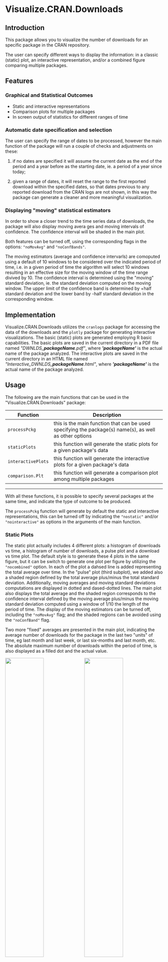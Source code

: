 # Visualize.CRAN.Downloads


## Introduction
This package allows you to visualize the number of downloads for an specific
package in the CRAN repository.

The user can specify different ways to display the information: in a classic
(static) plot, an interactive representation, and/or a combined figure
comparing multiple packages.


## Features
### Graphical and Statistical Outcomes
* Static and interactive representations
* Comparison plots for multiple packages
* In screen output of statistics for different ranges of time

### Automatic date specification and selection
The user can specify the range of dates to be processed, however the main
function of the package will run a couple of checks and adjustments on these:

1) if no dates are specified it will assume the current date as the end of the
period and a year before as the starting date, ie. a period of a year since today;

2) given a range of dates, it will reset the range to the first reported download
within the specified dates, so that dates previous to any reported download from
the CRAN logs are not shown, in this way the package can generate a cleaner and
more meaningful visualization.

### Displaying "moving" statistical estimators
In order to show a closer trend to the time series data of downloads, the package will also display moving avera
ges and moving intervals of confidence. The confidence interval will be shaded in the main plot.

Both features can be turned off, using the corresponding flags in the options: `"noMovAvg"` and `"noConfBands"`.

The moving estimators (average and confidence intervarls) are comoputed using a default of 10 windows to be considered over the indicated period of time, i.e. in a given period of time the algorithm will select 10 windows resulting in an effective size for the moving window of the time range divived by 10.
The confidence interval is determined using the "moving" standard deviation, ie. the standard deviation computed on the moving window. The upper limit of the confidence band is determined by +half standard deviation and the lower band by -half standard deviation in the corresponding window.


## Implementation
Visualize.CRAN.Downloads utilizes the `cranlogs` package for accessing the data of
the downloads and the `plotly` package for generating interactive visualizations.
The basic (static) plots are generated employing R basic capabilities.
The basic plots are saved in the current directory in a PDF file named
*"DWNLDS_**packageName**.pdf"*, where ***'packageName'*** is the actual name of the
package analyzed.
The interactive plots are saved in the current directory in an HTML file named
*"Interactive_DWNLDS_**packageName**.html"*, where ***'packageName'*** is the actual
name of the package analyzed.


## Usage
The following are the main functions that can be used in the "Visualize.CRAN.Downloads" package:


 Function  | Description
--- | ---
 `processPckg`       | this is the main function that can be used specifying the package(s) name(s), as well as other options
 `staticPlots`       | this function will generate the static plots for a given package's data
 `interactivePlots`  | this function will generate the interactive plots for a given package's data
 `comparison.Plt`    | this function will generate a comparison plot among multiple packages
---

With all these functions, it is possible to specify several packages at the same time, and indicate
the type of outcome to be produced.

The `processPckg` function will generate by default the static and interactive representations,
this can be turned off by indicating the `"nostatic"` and/or `"nointeractive"` as
options in the arguments of the main function.

### Static Plots
The static plot actually includes 4 different plots: a histogram of downloads vs time,
a histogram of number of downloads, a pulse plot and a download vs time plot.
The default style is to generate these 4 plots in the same figure, but it can be switch
to generate one plot per figure by utilizing the `"nocombined"` option.
In each of the plot a dahsed line is added representing the total average over time.
In the "pulse" plot (third subplot), we added also a shaded region defined by the
total average plus/minus the total standard deviation.
Additionally, moving averages and moving standard deviations computations are
displayed in dotted and dased-dotted lines.
The main plot also displays the total average and the shaded region corresponds to
the confidence interval defined by the moving average plus/minus the moving standard
deviation computed using a window of 1/10 the length of the period of time.
The display of the moving estimators can be turned off, including the `"noMovAvg"` flag;
and the shaded regions can be avoided using the `"noConfBand"` flag.

Two more "fixed" averages are presented in the main plot, indicating the average
number of downloads for the package in the last two "units" of time, eg last month
and last week, or last six-months and last month, etc.
The absolute maximum number of downloads within the period of time,
is also displayed as a filled dot and the actual value.


<!-- ![Example of the static plot generated for the *ehelp* package](man/figures/DWNLDS_ehelp.png) -->

<p float="left">
  <img src="man/figures/DWNLDS_ehelp.png" width="49.50%" />
  <img src="man/figures/DWNLDS_ggplot2.png" width="49.50%" />
</p>



### Comparison Plot
A comparison plot between multiple package should be explicity requested using
the `"compare"` option in the list of arguments of the `processPckg` function.

For using this feature more than one package should be indicated!

The comparison plot will be saved into a PDF file named *"DWNLDS_**packageNames**.pdf"*,
where **packageNames** is the combination of all the packages indicated to process.
When the `"compare"` option is indicated, it will also check for the `"nocombined"`
option to either generate the comparison plot combining all packages in the same
plot or in separated ones, but always within the same file.
Similarly, the `"noMovAvg"` and `"noConfBand"` flags can be used for turning
off the moving averages indicators and overall average ones.

Additionally, when the `"compare"` option is indicated the `processPckg` function
will return a nested list containing in each element a list with the information
of each the packages, ie. date-downloads-package.name.

<!--
![Example of the combined plot generated for the *ggplot2-plotly-gplots-lattice-scatterplot3d-rgl* package](man/figures/DWNLDS_ggplot2-plotly-gplots-lattice-scatterplot3d-rgl.png)
![Example of the combined plot generated for the *ggplot2-plotly-gplots* package](man/figures/DWNLDS_ggplot2-plotly-gplots.png)
-->

<p float="left">
<!--  <object data="https://github.com/mponce0/Visualize.CRAN.Downloads/blob/master/man/figures/DWNLDS_ggplot2-plotly-gplots-lattice-sp3d-rgl.pdf" type="application/pdf" width="700px" height="700px"> -->
  <img src="man/figures/DWNLDS_ggplot2-plotly-gplots-lattice-sp3d-rgl.png" width="49.50%" />
  <!--</object> -->
  <img src="man/figures/DWNLDS_ggplot2-plotly-gplots-lattice.png" width="49.50%" />
</p>



### Interactive Plots
Interactive plots are generated using the `plotly` package and combine two plots in one single html file.

The left plot will highlight the last month of data, and the plot on the right uses colour and symbols size to represent the respective downloads. The size of the symbols is rescaled with respect to the maximum number of downloads within the given time period, so it actuallty represents relative values.


<!--
<aside style="background-color:#000000"> 
<iframe id="igraph" scrolling="no" style="border:none" seamless="seamless" allowtransparency="true" style="background: #000000;"  src="man/figures/Interactive_DWNLDS_ehelp.html" height="525" width="100%"></iframe>
</aside>
-->

<object data="https://github.com/mponce0/Visualize.CRAN.Downloads/blob/master/man/figures/Interactive_DWNLDS_ehelp.html" width="100%" height="525">
   <embed src="https://github.com/mponce0/Visualize.CRAN.Downloads/blob/master/man/figures/Interactive_DWNLDS_ehelp.html" width="100%" height="525">
       <p>A live example of this can be seen at
            <a href="https://mponce0.github.io/Visualize.CRAN.Downloads/">https://mponce0.github.io/Visualize.CRAN.Downloads/</a>
       </p>
   </embed>
</object>



### Summary of options for the `processPckg` function

option             | action
------             | -----------
`"nostatic"`       | disables static plots
`"nointeractive"`  | disables interactive plots
`"nocombined"`     | disables combination of static plots, ie. each plot will be a separated figure
`"noConfBand"`    | disables the shading of "confidence bands (regions)"
`"noMovAvg"`   | disables the display of "moving" estimators
`"compare"`     | generates a plot comparing the downloads of multiple packages


---


## Installation

For using the "Visualize.CRAN.Downloads" package, first you will need to
install it.
"Visualize.CRAN.Downloads" requires the `cranlogs` and `plotly` packages,
check to have these already installed before installing `Visualize.CRAN.Downloads`.

The stable version can be downloaded from the CRAN repository:

```
install.packages("Visualize.CRAN.Downloads")
```

To obtain the development version you can get it from the github repository, i.e.

```
# need devtools for installing from the github repo
install.packages("devtools")

# install Visualize.CRAN.Downloads
devtools::install_github("mponce0/Visualize.CRAN.Downloads")
```

After having installed the "Visualize.CRAN.Downloads" package,
you will need to load it into your R session or R script:
```
# load Visualize.CRAN.Downloads
library(Visualize.CRAN.Downloads)
```



## Examples
### Examples of the main function, using `processPckg()`
```
processPckg("ehelp")

processPckg(c("ehelp","plotly","ggplot"), "2001-01-01")

processPckg(c("ehelp","plotly","ggplot"), "2001-01-01", opts="nostatic")

processPckg(c("ehelp","plotly","ggplot"), "2001-01-01", opts=c("nointeractive","nocombined"))

pckg.data <- processPckg(c('ggplot2','plotly','gplots','lattice'), '2017-01-01',
opts=c('nointeractive','compare','noConfBand'))

pckg.data <- processPckg(c('plotly','gplots','lattice','scatterplot3d','rgl'), '2017-01-01',
opts=c('nointeractive','compare','noMovAvg','noConfBand'))
```

### Examples of Static Plots, using `staticPlots()`
```
packageData <- retrievePckgData("ggplot")
totalDownloads <- packageData[[1]]
staticPlots(totalDownloads)
staticPlots(totalDownloads,combinePlts=TRUE)
```

### Examples of Interactive Plots, using `interactivePlots()`
```
packageXdownloads <- retrievePckgData("ggplot")[[1]]
interactivePlots(packageXdownloads)

```


### Visualizing Downloads from BioConductor Packages
Employing the basic plotting functions from the "Visualize.CRAN.Downloads" package,
`staticPlots()`, `interactivePlots()` and `comparison.Plt()`,
it is also possible to generate plots for packages from BioConductor.
The data must be downloaded separatedly, for instance, using the 
"bioC.logs" (https://github.com/mponce0/bioC.logs) package:

```
# install bioC.logs from CRAN
install.packages("bioC.logs")

# load bioC.logs
library(bioC.logs)

# retrieve stats for BioConductor packages using the bioC.logs package
# Notice that the "CRAN" format is needed in the the bioC_downloads() fn
# Also that we are slicing the first (and only element) of the returned list
edgeR.logs <- bioC_downloads("edgeR", format="CRAN")[[1]]

# generate plots for the BioConductor package stats
staticPlots(edgeR.logs, combinePlts=TRUE, device="SCREEN")
interactivePlots(edgeR.logs)
```



## Applications
One useful application this package offers is the chance to automatically generate figures reporting the statistics of your favorite package. For such, you can create a `cron` job using the following Rscript.

```
## queryScript.R

# load library
library(Visualize.CRAN.Downloads)

# query fav. package
# this will generate the PDF static and HTML interactive plot, with the default one-year time window
processPckg("ehelp")
```

Then your `cron` script would be something like,

```
## myCRONscript

0 5 * * * Rscript /home/username/scripts/queryScript.R
```

this would run the Rscript `queryScript.R` querying the 'ehelp' package every day at 5AM generating the static PDF and interactive HTML figures.

For having this execute, you will only need to run the following command in the shell:

```
$ crontab /home/username/myCRONscript
```


Alternatively instead of calling the Rscript directly in your cron-job, you could execute a shell script that executes the Rscript first and then pushes the plots to your github repository. For instance,

```
## updateREPORTS.sh

# first call the Rscript to generate plots
Rscript /home/username/scripts/queryScript.R

# now add your files to your repo
# this assumes that you have set up your repo using your keys as credentials
git add /home/username/DWNLDS_favPckg.pdf
git add /home/username/DWNLDS_favPckg.pdf

# push the changes to the central github-repo
# this will make them accesible through your repo, basically updating them every day at 5AM
git push
```

The cron-job script would in this case look like:
```
## myCRONscript

0 5 * * * /home/username/scripts/updateREPORTS.sh
```
